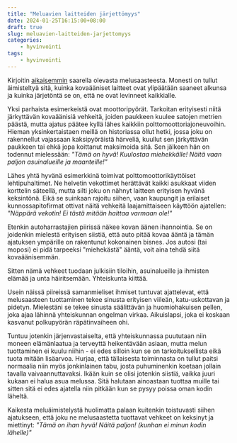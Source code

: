 ```yaml
---
title: "Meluavien laitteiden järjettömyys"
date: 2024-01-25T16:15:00+08:00
draft: true
slug: meluavien-laitteiden-jarjettomyys
categories:
    - hyvinvointi
tags:
    - hyvinvointi
---
```


Kirjoitin [aikaisemmin](kirjoitukset/melusaastetta-saarella/) saarella olevasta melusaasteesta. Monesti on tullut äimisteltyä sitä, kuinka kovaääniset laitteet ovat ylipäätään saaneet alkunsa ja kuinka järjetöntä se on, että ne ovat levinneet kaikkialle.

<!--more-->

Yksi parhaista esimerkeistä ovat moottoripyörät. Tarkoitan erityisesti niitä järkyttävän kovaäänisiä vehkeitä, joiden paukkeen kuulee satojen metrien päästä, mutta ajatus päätee kyllä lähes kaikkiin polttomoottoriajoneuvoihin. Hieman yksinkertaistaen meillä on historiassa ollut hetki, jossa joku on rakennellut vajassaan kaksipyöräistä härveliä, kuullut sen järkyttävän paukkeen tai ehkä jopa koittanut maksimoida sitä. Sen jälkeen hän on todennut mielessään: *"Tämä on hyvä! Kuulostaa miehekkälle! Näitä vaan paljon asuinalueille ja maanteille!"*

Lähes yhtä hyvänä esimerkkinä toimivat polttomoottorikäyttöiset lehtipuhaltimet. Ne helvetin vekottimet herättävät kaikki asukkaat viiden korttelin säteellä, mutta silti joku on nähnyt laitteen erityisen hyvänä keksintönä. Eikä se suinkaan rajoitu siihen, vaan kaupungit ja erilaiset kunnossapitofirmat ottivat näitä vehkeitä laajamittaiseen käyttöön ajatellen: *"Näppärä vekotin! Ei tästä mitään haittaa varmaan ole!"*

Etenkin autoharrastajien piirissä näkee kovan äänen ihannointia. Se on joidenkin mielestä erityisen siistiä, että auto pitää kovaa ääntä ja tämän ajatuksen ympärille on rakentunut kokonainen bisnes. Jos autosi (tai moposi) ei pidä tarpeeksi "miehekästä" ääntä, voit aina tehdä siitä kovaäänisemmän.

Sitten nämä vehkeet tuodaan julkisiin tiloihin, asuinalueille ja ihmisten elämää ja unta häiritsemään. Yhteiskunta kiittää.

Usein näissä piireissä samanmieliset ihmiset tuntuvat ajattelevat, että melusaasteen tuottaminen tekee sinusta erityisen viileän, katu-uskottavan ja pidetyn. Mielestäni se tekee sinusta säälittävän ja huomiohakuisen pellen, joka ajaa lähinnä yhteiskunnan ongelman virkaa. Aikuislapsi, joka ei koskaan kasvanut polkupyörän räpätinvaiheen ohi.

Tuntuu jotenkin järjenvastaiselta, että yhteiskunnassa puututaan niin moneen elämänlaatua ja terveyttä heikentävään asiaan, mutta melun tuottaminen ei kuulu niihin - ei edes silloin kun se on tarkoituksellista eikä tuota mitään lisäarvoa. Hurjaa, että tällaisesta toiminnasta on tullut paitsi normaalia niin myös jonkinlainen tabu, josta puhuminenkin koetaan jollain tavalla vaivaannuttavaksi. Ikään kuin se olisi jotenkin siistiä, vaikka juuri kukaan ei halua asua melussa. Sitä halutaan ainoastaan tuottaa muille tai sitten sitä ei edes ajatella niin pitkään kun se pysyy poissa oman kodin läheltä.

Kaikesta meluäimistelystä huolimatta palaan kuitenkin toistuvasti siihen ajatukseen, että joku ne melusaastetta tuottavat vehkeet on keksinyt ja miettinyt: *"Tämä on ihan hyvä! Näitä paljon! (kunhan ei minun kodin lähelle)"*
